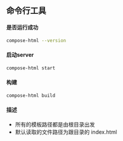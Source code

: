 ## 命令行工具

#### 是否运行成功
```Bash
compose-html --version
```

#### 启动server 
```Bash
compose-html start
```

#### 构建
```Bash
compose-html build
```

#### 描述

* 所有的模板路径都是由根目录出发
* 默认读取的文件路径为跟目录的 index.html